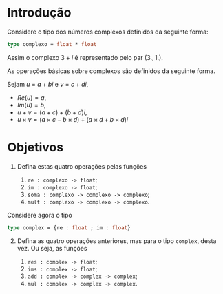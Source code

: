 <script>
MathJax = {
  loader: {load: ['input/asciimath', 'output/chtml']},
  asciimath: {
    delimiters: [['$','$'], ['`','`']]
  }
}
</script>

<script src="https://polyfill.io/v3/polyfill.min.js?features=es6"></script>
<script type="text/javascript" id="MathJax-script" async
  src="https://cdn.jsdelivr.net/npm/mathjax@3/es5/startup.js"></script>

# Introdução

Considere o tipo dos números complexos definidos da seguinte forma:

```ocaml
type complexo = float * float
```

Assim o complexo $3 + i$  é representado pelo par $(3.,1.)$.

As operações básicas sobre complexos são definidos da seguinte forma.

Sejam $u$ = $a + bi$ e $v$ = $c+di$,

- $Re(u) = a$,
- $Im(u) = b$, 
- $u + v = (a + c) + (b + d)i$,
- $u \times v = (a \times c - b \times d) + (a \times d + b \times d)i$

# Objetivos

1.  Defina estas quatro operações pelas funções
    
    1. `re : complexo -> float`;
    2. `im : complexo -> float`;
    3. `soma : complexo -> complexo -> complexo`;
    4. `mult : complexo -> complexo -> complexo`.

Considere agora o tipo 

```ocaml
type complex = {re : float ; im : float}
```

2.  Defina as quatro operações anteriores, mas para o tipo `complex`, desta vez. Ou seja, as funções

    1. `res : complex -> float`;
    2. `ims : complex -> float`;
    3. `add : complex -> complex -> complex`;
    4. `mul : complex -> complex -> complex`.